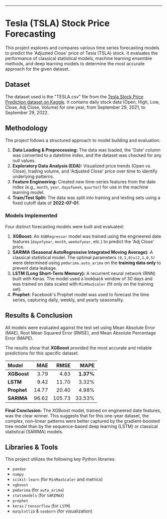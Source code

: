 -----

# Tesla (TSLA) Stock Price Forecasting

This project explores and compares various time series forecasting models to predict the 'Adjusted Close' price of Tesla (TSLA) stock. It evaluates the performance of classical statistical models, machine learning ensemble methods, and deep learning models to determine the most accurate approach for the given dataset.

## Dataset

The dataset used is the "TESLA.csv" file from the [Tesla Stock Price Prediction dataset on Kaggle](https://www.kaggle.com/datasets/varpit94/tesla-stock-data-updated-till-28jun2021). It contains daily stock data (Open, High, Low, Close, Adj Close, Volume) for one year, from September 29, 2021, to September 29, 2022.

## Methodology

The project follows a structured approach to model building and evaluation:

1.  **Data Loading & Preprocessing:** The data was loaded, the 'Date' column was converted to a datetime index, and the dataset was checked for any null values.
2.  **Exploratory Data Analysis (EDA):** Visualized price trends (Open vs. Close), trading volume, and 'Adjusted Close' price over time to identify underlying patterns.
3.  **Feature Engineering:** Created new time-series features from the date index (e.g., `month`, `year`, `dayofweek`, `quarter`) for use in the machine learning model.
4.  **Train/Test Split:** The data was split into training and testing sets using a fixed cutoff date of **2022-07-01**.

### Models Implemented

Four distinct forecasting models were built and evaluated:

1.  **XGBoost:** An `XGBRegressor` model was trained using the engineered date features (`dayofyear`, `month`, `weekofyear`, etc.) to predict the 'Adj Close' price.
2.  **SARIMA (Seasonal AutoRegressive Integrated Moving Average):** A classical statistical model. The optimal parameters `(0,1,0)x(2,1,0,5)` were determined using `pmdarima.auto_arima` on the **training data only** to prevent data leakage.
3.  **LSTM (Long Short-Term Memory):** A recurrent neural network (RNN) built with Keras. The model used a lookback window of 30 days and was trained on data scaled with `MinMaxScaler` (fit only on the training set).
4.  **Prophet:** Facebook's Prophet model was used to forecast the time series, capturing daily, weekly, and yearly seasonality.

## Results & Conclusion

All models were evaluated against the test set using Mean Absolute Error (MAE), Root Mean Squared Error (RMSE), and Mean Absolute Percentage Error (MAPE).

The results show that **XGBoost** provided the most accurate and reliable predictions for this specific dataset.

| Model | MAE | RMSE | MAPE |
| :--- | ---: | ---: | ---: |
| **XGBoost** | 3.79 | 4.83 | **1.37%** |
| **LSTM** | 9.42 | 11.70 | 3.32% |
| **Prophet** | 14.77 | 20.40 | 4.98% |
| **SARIMA** | 96.62 | 105.73 | 33.53% |

**Final Conclusion:** The XGBoost model, trained on engineered date features, was the clear winner. This suggests that for this one-year dataset, the complex, non-linear patterns were better captured by the gradient-boosted tree model than by the sequence-based deep learning (LSTM) or classical statistical (SARIMA) models.

## Libraries & Tools

This project utilizes the following key Python libraries:

  * `pandas`
  * `numpy`
  * `scikit-learn` (for `MinMaxScaler` and metrics)
  * `xgboost`
  * `pmdarima` (for `auto_arima`)
  * `statsmodels` (for `SARIMAX`)
  * `prophet`
  * `keras` / `tensorflow` (for `LSTM`)
  * `matplotlib` & `seaborn` (for visualization)
